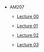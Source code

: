 - AM207
  - [Lecture 00](lectures/lecture0.md)

  - [Lecture 01](lectures/lecture1.md)

  - [Lecture 02](lectures/lecture2.md)

  - [Lecture 03](lectures/lecture3.md)
